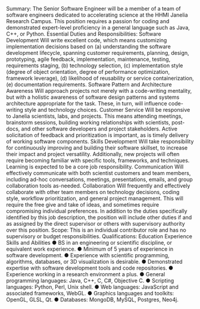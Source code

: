 Summary:
The Senior Software Engineer will be a member of a team of software engineers dedicated to accelerating science at the HHMI Janelia Research Campus. This position requires a passion for coding and demonstrated expert-level proficiency in a general language such as Java, C++, or Python.
Essential Duties and Responsibilities:
Software Development
Will write excellent code, which means customizing implementation decisions based on (a) understanding the software development lifecycle, spanning customer requirements, planning, design, prototyping, agile feedback, implementation, maintenance, testing, requirements staging, (b) technology selection, (c) implementation style (degree of object orientation, degree of performance optimization, framework leverage), (d) likelihood of reusability or service containerization, (e) documentation requirements.
Software Pattern and Architecture Awareness
Will approach projects not merely with a code-writing mentality, but with a holistic awareness of software design patterns and systems architecture appropriate for the task. These, in turn, will influence code-writing style and technology choices.
Customer Service
Will be responsive to Janelia scientists, labs, and projects. This means attending meetings, brainstorm sessions, building working relationships with scientists, post-docs, and other software developers and project stakeholders. Active solicitation of feedback and prioritization is important, as is timely delivery of working software components.
Skills Development
Will take responsibility for continuously improving and building their software skillset, to increase their impact and project versatility. Additionally, new projects will often require becoming familiar with specific tools, frameworks, and techniques. Learning is expected to be a core job responsibility.
Communication
Will effectively communicate with both scientist customers and team members, including ad-hoc conversations, meetings, presentations, emails, and group collaboration tools as-needed.
Collaboration
Will frequently and effectively collaborate with other team members on technology decisions, coding style, workflow prioritization, and general project management. This will require the free give and take of ideas, and sometimes require compromising individual preferences.
In addition to the duties specifically identified by this job description, the position will include other duties if and as assigned by the direct supervisor or others with supervisory authority over this position.
Scope:
This is an individual contributor role and has no supervisory or budget responsibilities.
Qualifications: Education
Experience
Skills and Abilities
● BS in an engineering or scientific discipline, or equivalent work experience.
● Minimum of 5 years of experience in software development.
● Experience with scientific programming, algorithms, databases, or 3D visualization is desirable.
● Demonstrated expertise with software development tools and code repositories.
● Experience working in a research environment a plus.
● General programming languages: Java, C++, C, C#, Objective C.
● Scripting languages: Python, Perl, Unix shell.
● Web languages: JavaScript and associated frameworks, WebGL.
● Graphics languages and toolkits: OpenGL, GLSL, Qt.
● Databases: MongoDB, MySQL, Postgres, Neo4j.